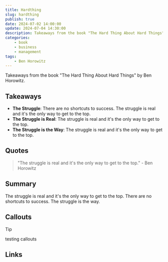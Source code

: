 ```yaml
---
title: Hardthing
slug: hardthing
publish: true
date: 2024-07-02 14:00:00
update: 2024-07-04 14:30:00
description: Takeaways from the book "The Hard Thing About Hard Things" by Ben Horowitz.
categories:
    - book
    - business
    - management
tags:
    - Ben Horowitz
---
```


Takeaways from the book "The Hard Thing About Hard Things" by Ben Horowitz.

## Takeaways

-   **The Struggle**: There are no shortcuts to success. The struggle is real and it's the only way to get to the top.
-   **The Struggle is Real**: The struggle is real and it's the only way to get to the top.
-   **The Struggle is the Way**: The struggle is real and it's the only way to get to the top.

## Quotes

> "The struggle is real and it's the only way to get to the top." - Ben Horowitz

## Summary

The struggle is real and it's the only way to get to the top. There are no shortcuts to success. The struggle is the way.

## Callouts

> [!tip]
> testing callouts

## Links
